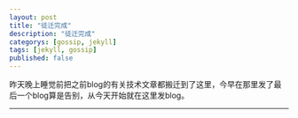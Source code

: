 ```yaml
---
layout: post
title: "徒迁完成"
description: "徒迁完成"
categorys: [gossip, jekyll]
tags: [jekyll, gossip]
published: false
---
```


昨天晚上睡觉前把之前blog的有关技术文章都搬迁到了这里，今早在那里发了最后一个blog算是告别，从今天开始就在这里发blog。

-----------------------------------------------------------------------------------------


